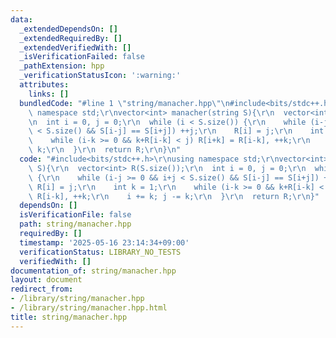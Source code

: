 ```yaml
---
data:
  _extendedDependsOn: []
  _extendedRequiredBy: []
  _extendedVerifiedWith: []
  _isVerificationFailed: false
  _pathExtension: hpp
  _verificationStatusIcon: ':warning:'
  attributes:
    links: []
  bundledCode: "#line 1 \"string/manacher.hpp\"\n#include<bits/stdc++.h>\r\nusing\
    \ namespace std;\r\nvector<int> manacher(string S){\r\n  vector<int> R(S.size());\r\
    \n  int i = 0, j = 0;\r\n  while (i < S.size()) {\r\n    while (i-j >= 0 && i+j\
    \ < S.size() && S[i-j] == S[i+j]) ++j;\r\n    R[i] = j;\r\n    int k = 1;\r\n\
    \    while (i-k >= 0 && k+R[i-k] < j) R[i+k] = R[i-k], ++k;\r\n    i += k; j -=\
    \ k;\r\n  }\r\n  return R;\r\n}\n"
  code: "#include<bits/stdc++.h>\r\nusing namespace std;\r\nvector<int> manacher(string\
    \ S){\r\n  vector<int> R(S.size());\r\n  int i = 0, j = 0;\r\n  while (i < S.size())\
    \ {\r\n    while (i-j >= 0 && i+j < S.size() && S[i-j] == S[i+j]) ++j;\r\n   \
    \ R[i] = j;\r\n    int k = 1;\r\n    while (i-k >= 0 && k+R[i-k] < j) R[i+k] =\
    \ R[i-k], ++k;\r\n    i += k; j -= k;\r\n  }\r\n  return R;\r\n}"
  dependsOn: []
  isVerificationFile: false
  path: string/manacher.hpp
  requiredBy: []
  timestamp: '2025-05-16 23:14:34+09:00'
  verificationStatus: LIBRARY_NO_TESTS
  verifiedWith: []
documentation_of: string/manacher.hpp
layout: document
redirect_from:
- /library/string/manacher.hpp
- /library/string/manacher.hpp.html
title: string/manacher.hpp
---
```

